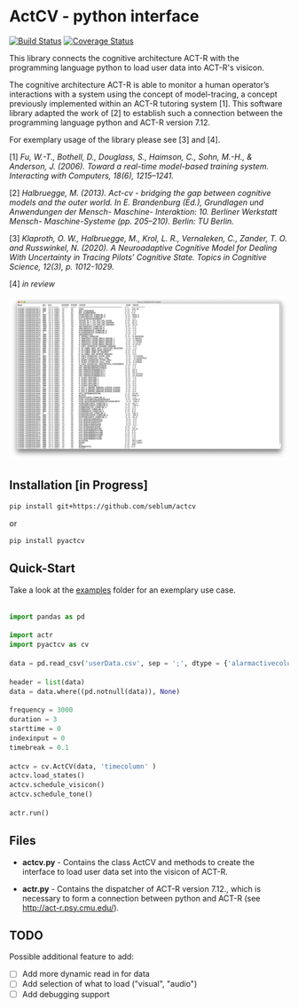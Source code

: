 # ActCV - python interface

[![Build Status](https://travis-ci.org/seblum/pyactcv.svg?branch=master)](https://travis-ci.org/seblum/pyactcv)
[![Coverage Status](https://coveralls.io/repos/github/seblum/pyactcv/badge.svg)](https://coveralls.io/github/seblum/pyactcv)

This library connects the cognitive architecture ACT-R with the programming language python to load user data into ACT-R's visicon.

The cognitive architecture ACT-R is able to monitor a human operator’s interactions with a system using the concept of model-tracing, a concept previously implemented within an ACT-R tutoring system [1]. This software library adapted the work of [2] to establish such a connection between the programming language python and ACT-R version 7.12.

For exemplary usage of the library please see [3] and [4].

[1] <cite> Fu, W.-T., Bothell, D., Douglass, S., Haimson, C., Sohn, M.-H., & Anderson, J. (2006). Toward a real-time model-based training system. Interacting with Computers, 18(6), 1215–1241. </cite> 

[2] <cite> Halbruegge, M. (2013). Act-cv - bridging the gap between cognitive models and the outer world. In E. Brandenburg (Ed.), Grundlagen und Anwendungen der Mensch- Maschine- Interaktion: 10. Berliner Werkstatt Mensch- Maschine-Systeme (pp. 205–210). Berlin: TU Berlin. </cite> 

[3] <cite> Klaproth, O. W., Halbruegge, M., Krol, L. R., Vernaleken, C., Zander, T. O. and Russwinkel, N. (2020). A Neuroadaptive Cognitive Model for Dealing With Uncertainty in Tracing Pilots’ Cognitive State. Topics in Cognitive Science, 12(3), p. 1012-1029. </cite> 

[4] <cite> in review </cite>

![Exemplary Visicon](visicon.png)


## Installation [in Progress]

```bash
pip install git+https://github.com/seblum/actcv
```
or
```bash
pip install pyactcv
```


## Quick-Start

Take a look at the [examples](examples) folder for an exemplary use case.

```python

import pandas as pd

import actr
import pyactcv as cv

data = pd.read_csv('userData.csv', sep = ';', dtype = {'alarmactivecolumn' : float, 'alarmnumbercolumn' : float, 'timecolumn' : float})

header = list(data)
data = data.where((pd.notnull(data)), None)
       
frequency = 3000
duration = 3
starttime = 0
indexinput = 0
timebreak = 0.1

actcv = cv.ActCV(data, 'timecolumn' )
actcv.load_states()
actcv.schedule_visicon()
actcv.schedule_tone()

actr.run()

```

## Files

- **actcv.py** - Contains the class ActCV and methods to create the interface to load user data set into the visicon of ACT-R.

- **actr.py** - Contains the dispatcher of ACT-R version 7.12., which is necessary to form a connection between python and ACT-R (see http://act-r.psy.cmu.edu/). 


## TODO
Possible additional feature to add:

- [ ] Add more dynamic read in for data
- [ ] Add selection of what to load ("visual", "audio")
- [ ] Add debugging support 

